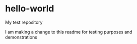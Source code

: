 # hello-world
My test repository

I am making a change to this readme for testing purposes and demonstrations
